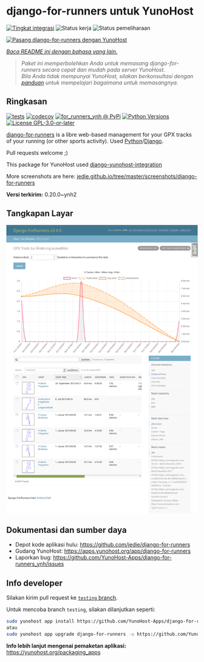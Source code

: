 <!--
N.B.: README ini dibuat secara otomatis oleh <https://github.com/YunoHost/apps/tree/master/tools/readme_generator>
Ini TIDAK boleh diedit dengan tangan.
-->

# django-for-runners untuk YunoHost

[![Tingkat integrasi](https://dash.yunohost.org/integration/django-for-runners.svg)](https://ci-apps.yunohost.org/ci/apps/django-for-runners/) ![Status kerja](https://ci-apps.yunohost.org/ci/badges/django-for-runners.status.svg) ![Status pemeliharaan](https://ci-apps.yunohost.org/ci/badges/django-for-runners.maintain.svg)

[![Pasang django-for-runners dengan YunoHost](https://install-app.yunohost.org/install-with-yunohost.svg)](https://install-app.yunohost.org/?app=django-for-runners)

*[Baca README ini dengan bahasa yang lain.](./ALL_README.md)*

> *Paket ini memperbolehkan Anda untuk memasang django-for-runners secara cepat dan mudah pada server YunoHost.*  
> *Bila Anda tidak mempunyai YunoHost, silakan berkonsultasi dengan [panduan](https://yunohost.org/install) untuk mempelajari bagaimana untuk memasangnya.*

## Ringkasan

[![tests](https://github.com/YunoHost-Apps/django-for-runners_ynh/actions/workflows/tests.yml/badge.svg?branch=main)](https://github.com/YunoHost-Apps/django-for-runners_ynh/actions/workflows/tests.yml)
[![codecov](https://codecov.io/github/jedie/for_runners_ynh/branch/main/graph/badge.svg)](https://app.codecov.io/github/jedie/for_runners_ynh)
[![for_runners_ynh @ PyPi](https://img.shields.io/pypi/v/for_runners_ynh?label=for_runners_ynh%20%40%20PyPi)](https://pypi.org/project/for_runners_ynh/)
[![Python Versions](https://img.shields.io/pypi/pyversions/for_runners_ynh)](https://github.com/YunoHost-Apps/django-for-runners_ynh/blob/main/pyproject.toml)
[![License GPL-3.0-or-later](https://img.shields.io/pypi/l/for_runners_ynh)](https://github.com/YunoHost-Apps/django-for-runners_ynh/blob/main/LICENSE)

[django-for-runners](https://github.com/jedie/django-for-runners) is a libre web-based management for your GPX tracks of your running (or other sports activity). Used [Python](https://www.python.org/)/[Django](https://www.djangoproject.com/).

Pull requests welcome ;)

This package for YunoHost used [django-yunohost-integration](https://github.com/YunoHost-Apps/django_yunohost_integration)

More screenshots are here: [jedie.github.io/tree/master/screenshots/django-for-runners](https://github.com/jedie/jedie.github.io/tree/master/screenshots/django-for-runners/README.creole)


**Versi terkirim:** 0.20.0~ynh2

## Tangkapan Layar

![Tangkapan Layar pada django-for-runners](./doc/screenshots/screenshot.png)

## Dokumentasi dan sumber daya

- Depot kode aplikasi hulu: <https://github.com/jedie/django-for-runners>
- Gudang YunoHost: <https://apps.yunohost.org/app/django-for-runners>
- Laporkan bug: <https://github.com/YunoHost-Apps/django-for-runners_ynh/issues>

## Info developer

Silakan kirim pull request ke [`testing` branch](https://github.com/YunoHost-Apps/django-for-runners_ynh/tree/testing).

Untuk mencoba branch `testing`, silakan dilanjutkan seperti:

```bash
sudo yunohost app install https://github.com/YunoHost-Apps/django-for-runners_ynh/tree/testing --debug
atau
sudo yunohost app upgrade django-for-runners -u https://github.com/YunoHost-Apps/django-for-runners_ynh/tree/testing --debug
```

**Info lebih lanjut mengenai pemaketan aplikasi:** <https://yunohost.org/packaging_apps>
